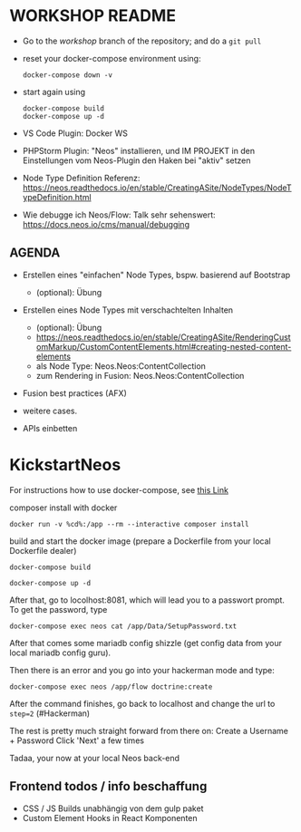 # WORKSHOP README

* Go to the *workshop* branch of the repository; and do a `git pull`
* reset your docker-compose environment using:
  ```
  docker-compose down -v
  ```
* start again using
  ```
  docker-compose build
  docker-compose up -d
  ```


* VS Code Plugin: Docker WS
* PHPStorm Plugin: "Neos" installieren, und IM PROJEKT in den Einstellungen vom Neos-Plugin den Haken bei "aktiv" setzen

* Node Type Definition Referenz: https://neos.readthedocs.io/en/stable/CreatingASite/NodeTypes/NodeTypeDefinition.html


* Wie debugge ich Neos/Flow: Talk sehr sehenswert: https://docs.neos.io/cms/manual/debugging

## AGENDA

* Erstellen eines "einfachen" Node Types, bspw. basierend auf Bootstrap
    * (optional): Übung 
* Erstellen eines Node Types mit verschachtelten Inhalten
    * (optional): Übung
    * https://neos.readthedocs.io/en/stable/CreatingASite/RenderingCustomMarkup/CustomContentElements.html#creating-nested-content-elements
    * als Node Type: Neos.Neos:ContentCollection
    * zum Rendering in Fusion: Neos.Neos:ContentCollection
* Fusion best practices (AFX)

* weitere cases.

* APIs einbetten



# KickstartNeos



For instructions how to use docker-compose, see [this Link](https://docs.neos.io/cms/installation-development-setup/docker-and-docker-compose-setup#docker-compose-cheat-sheet)

composer install with docker

```
docker run -v %cd%:/app --rm --interactive composer install
```


build and start the docker image (prepare a Dockerfile from your local Dockerfile dealer)
```
docker-compose build

docker-compose up -d
```


After that, go to locolhost:8081, which will lead you to a passwort prompt. To get the password, type
```
docker-compose exec neos cat /app/Data/SetupPassword.txt
```


After that comes some mariadb config shizzle (get config data from your local mariadb config guru).


Then there is an error and you go into your hackerman mode and type:
```
docker-compose exec neos /app/flow doctrine:create
```
After the command finishes, go back to localhost and change the url to `step=2` (#Hackerman)



The rest is pretty much straight forward from there on:
Create a Username + Password
Click 'Next' a few times

Tadaa, your now at your local Neos back-end


## Frontend todos / info beschaffung
- CSS / JS Builds unabhängig von dem gulp paket
- Custom Element Hooks in React Komponenten
